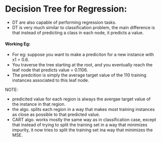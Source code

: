 # Decision Tree for Regression:
- DT are also capable of performing regression tasks.
- DT is very much similar to classification problem, the main difference is that instead of predicting a class in each node, it predicts a value.

#### Working Eg:
- For eg: suppose you want to make a prediciton for a new instance with x1 = 0.6. 
- You traverse the tree starting at the root, and you eventually reach the leaf node that predicts value = 0.1106.
- The predcition is simply the average target value of the 110 training instances associated to this leaf node.

NOTE:
- predicited value for each region is always the avergae target value of the instance in that region.
- the algo. splits each region in a way that makes most training instances as close as possible to that predicted value.
- CART algo. works mostly the same way as in classification case, except that instead of trying to split the training set in a way that minimizes impurity, it now tries to split the training set ina way that minimizes the MSE.

